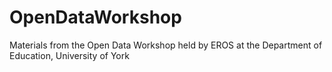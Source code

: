 # OpenDataWorkshop
Materials from the Open Data Workshop held by EROS at the Department of Education, University of York
